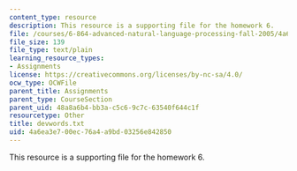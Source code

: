 ```yaml
---
content_type: resource
description: This resource is a supporting file for the homework 6.
file: /courses/6-864-advanced-natural-language-processing-fall-2005/4a6ea3e700ec76a4a9bd03256e842850_devwords.txt
file_size: 139
file_type: text/plain
learning_resource_types:
- Assignments
license: https://creativecommons.org/licenses/by-nc-sa/4.0/
ocw_type: OCWFile
parent_title: Assignments
parent_type: CourseSection
parent_uid: 48a8a6b4-bb3a-c5c6-9c7c-63540f644c1f
resourcetype: Other
title: devwords.txt
uid: 4a6ea3e7-00ec-76a4-a9bd-03256e842850
---
```

This resource is a supporting file for the homework 6.